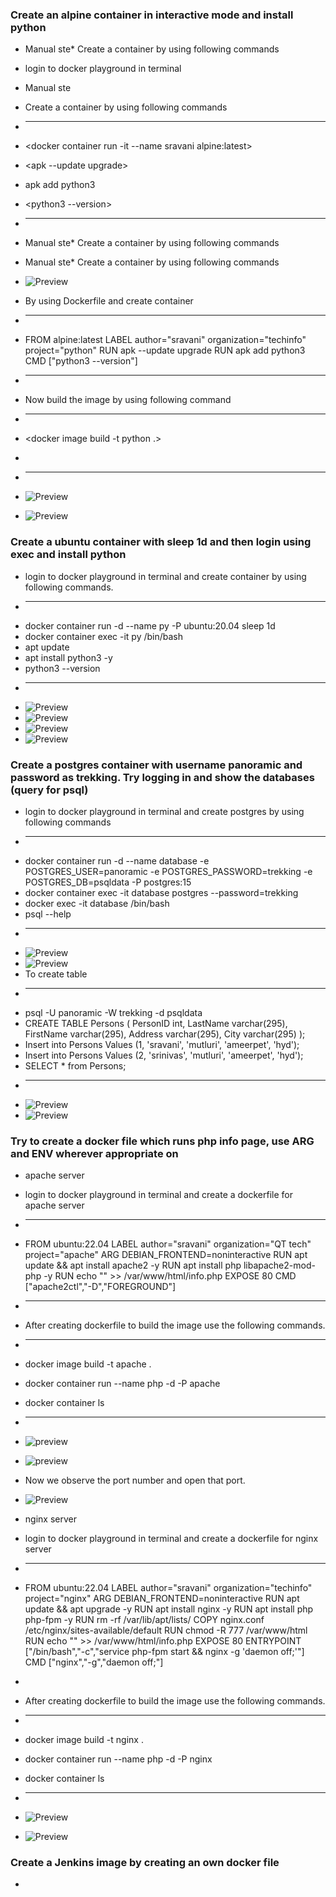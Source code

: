### Create an alpine container in interactive mode and install python
* Manual ste* Create a container by using following commands
* login to docker playground in terminal
* Manual ste
* Create a container by using following commands
* ---
* <docker container run -it --name sravani alpine:latest>
* <apk --update upgrade>
* apk add python3
* <python3 --version>
* ---
* Manual ste* Create a container by using following commands
* Manual ste* Create a container by using following commands

* ![Preview](./workshop2.png)
* By using Dockerfile and create container
* ---
* FROM alpine:latest
  LABEL author="sravani" organization="techinfo" project="python"
  RUN apk --update upgrade
  RUN apk add python3
  CMD ["python3 --version"]
* ---
* Now build the image by using following command
* ---
* <docker image build -t python .>
* <docker image ls>
* ---
* ![Preview](./workshop3.png)
* ![Preview](./workshop4.png)

### Create a ubuntu container with sleep 1d and then login using exec and install python
* login to docker playground in terminal and create container by using following commands.
* ---
* docker container run -d --name py -P ubuntu:20.04 sleep 1d
* docker container exec -it py /bin/bash
* apt update
* apt install python3 -y
* python3 --version
* ---
* ![Preview](./workshop5.png)
* ![Preview](./workshop6.png)
* ![Preview](./workshop7.png)
* ![Preview](./workshop8.png)

### Create a postgres container with username panoramic and password as trekking. Try logging in and show the databases (query for psql)
* login to docker playground in terminal and create postgres by using following commands
* ---
* docker container run -d --name database -e POSTGRES_USER=panoramic -e POSTGRES_PASSWORD=trekking -e POSTGRES_DB=psqldata -P postgres:15
* docker container exec -it database postgres --password=trekking
* docker exec -it database /bin/bash
* psql --help
* ---
* ![Preview](./workshop9.png)
* ![Preview](./workshop10.png)
* To create table 
* ---
* psql -U panoramic -W trekking -d psqldata
* CREATE TABLE Persons (
    PersonID int,
    LastName varchar(295),
    FirstName varchar(295),
    Address varchar(295),
    City varchar(295)
);
* Insert into Persons Values (1, 'sravani', 'mutluri', 'ameerpet', 'hyd');
* Insert into Persons Values (2, 'srinivas', 'mutluri', 'ameerpet', 'hyd'); 
* SELECT * from Persons;
* ---
* ![Preview](./workshop11.png)
* ![Preview](./workshop12.png)

### Try to create a docker file which runs php info page, use ARG and ENV wherever appropriate on
* apache server
* login to docker playground in terminal and create a dockerfile for apache server
* ---
* FROM ubuntu:22.04
  LABEL author="sravani" organization="QT tech" project="apache"
  ARG DEBIAN_FRONTEND=noninteractive
  RUN apt update && apt install apache2 -y
  RUN apt install php libapache2-mod-php -y
  RUN echo "<?php phpinfo() ?>" >> /var/www/html/info.php
  EXPOSE 80
  CMD ["apache2ctl","-D","FOREGROUND"] 
* ---
* After creating dockerfile to build the image use the following commands.
* ---
* docker image build -t apache .
* docker container run --name php -d -P apache
* docker container ls
* ---
* ![preview](./workshop13.png)
* ![preview](./workshop14.png)
* Now we observe the port number and open that port.
* ![Preview](./workshop15.png)

* nginx server
* login to docker playground in terminal and create a dockerfile for nginx server
* ---
* FROM ubuntu:22.04
  LABEL author="sravani" organization="techinfo" project="nginx"
  ARG DEBIAN_FRONTEND=noninteractive
  RUN apt update && apt upgrade -y
  RUN apt install nginx -y
  RUN apt install php php-fpm -y
  RUN rm -rf /var/lib/apt/lists/
  COPY nginx.conf /etc/nginx/sites-available/default
  RUN chmod -R 777 /var/www/html
  RUN echo "<?php phpinfo() ?>" >> /var/www/html/info.php
  EXPOSE 80
  ENTRYPOINT ["/bin/bash","-c","service php-fpm start && nginx -g 'daemon off;'"]
  CMD ["nginx","-g","daemon off;"]
* ```
* After creating dockerfile to build the image use the following commands.
* ---
* docker image build -t nginx .
* docker container run --name php -d -P nginx
* docker container ls
* ---
* ![Preview](./workshop16.png)
* ![Preview](./workshop17.png)

### Create a Jenkins image by creating an own docker file
* 